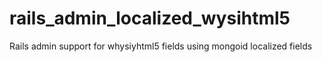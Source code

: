 rails_admin_localized_wysihtml5
===============================

Rails admin support for whysiyhtml5 fields using mongoid localized fields
